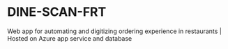 # DINE-SCAN-FRT
Web app for automating and digitizing ordering experience in restaurants | Hosted on Azure app service and database
